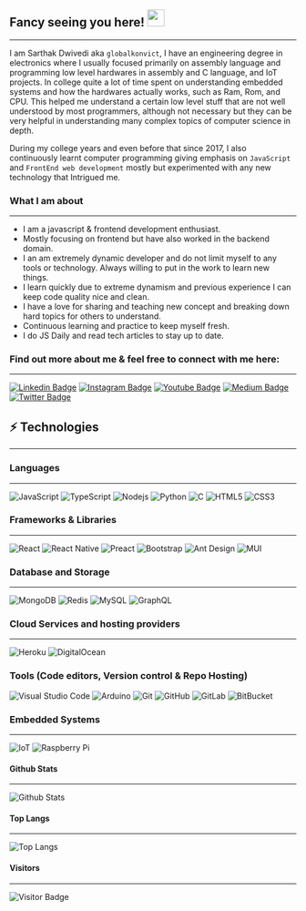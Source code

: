 ## Fancy seeing you here! <img src="https://raw.githubusercontent.com/aemmadi/aemmadi/master/wave.gif" width="30px">

---

I am Sarthak Dwivedi aka `globalkonvict`, I have an engineering degree in electronics where I usually focused primarily on assembly language and programming low level hardwares in assembly and C language, and IoT projects. In college quite a lot of time spent on understanding embedded systems and how the hardwares actually works, such as Ram, Rom, and CPU. This helped me understand a certain low level stuff that are not well understood by most programmers, although not necessary but they can be very helpful in understanding many complex topics of computer science in depth.

During my college years and even before that since 2017, I also continuously learnt computer programming giving emphasis on `JavaScript` and `FrontEnd web development` mostly but experimented with any new technology that Intrigued me.

### What I am about

---

- I am a javascript & frontend development enthusiast.
- Mostly focusing on frontend but have also worked in the backend domain.
- I an am extremely dynamic developer and do not limit myself to any tools or technology. Always willing to put in the work to learn new things.
- I learn quickly due to extreme dynamism and previous experience I can keep code quality nice and clean.
- I have a love for sharing and teaching new concept and breaking down hard topics for others to understand.
- Continuous learning and practice to keep myself fresh.
- I do JS Daily and read tech articles to stay up to date.

### Find out more about me & feel free to connect with me here:

---

[![Linkedin Badge](https://img.shields.io/badge/-globalkonvict-blue?style=flat-square&logo=Linkedin&logoColor=white&link=https://www.linkedin.com/in/globalkonvict/)](https://www.linkedin.com/in/globalkonvict/)
[![Instagram Badge](https://img.shields.io/badge/-globalkonvict-purple?style=flat-square&logo=instagram&logoColor=white&link=https://instagram.com/globalkonvict/)](https://instagram.com/globalkonvict)
[![Youtube Badge](https://img.shields.io/badge/-globalkonvict-darkred?style=flat-square&logo=youtube&logoColor=white&link=https://www.youtube.com/c/koolkanna)](https://www.youtube.com/c/koolkanna)
[![Medium Badge](https://img.shields.io/badge/-@globalkonvict-03a57a?style=flat-square&labelColor=000000&logo=Medium&link=https://globalkonvict.medium.com/)](https://globalkonvict.medium.com/)
[![Twitter Badge](https://img.shields.io/badge/-globalkonvict-1DA1F2?style=flat-square&logo=Twitter&logoColor=FFFFFFlink=https://twitter.com/globalkonvict)](https://twitter.com/globalkonvict)

## ⚡ Technologies

---

### Languages

---

![JavaScript](https://img.shields.io/badge/-JavaScript-black?style=flat-square&logo=javascript)
![TypeScript](https://img.shields.io/badge/-TypeScript-004466?style=flat-square&logo=typescript)
![Nodejs](https://img.shields.io/badge/-Nodejs-black?style=flat-square&logo=Node.js)
![Python](https://img.shields.io/badge/-Python-black?style=flat-square&logo=Python)
![C](https://img.shields.io/badge/-C-00599C?style=flat-square&logo=c)
![HTML5](https://img.shields.io/badge/-HTML5-E34F26?style=flat-square&logo=html5&logoColor=white)
![CSS3](https://img.shields.io/badge/-CSS3-1572B6?style=flat-square&logo=css3)

### Frameworks & Libraries

---

![React](https://img.shields.io/badge/-React-black?style=flat-square&logo=react)
![React Native](https://img.shields.io/badge/-React%20Native-black?style=flat-square&logo=react)
![Preact](https://img.shields.io/badge/-Preact-673AB8?style=flat-square&logo=preact)
![Bootstrap](https://img.shields.io/badge/-Bootstrap-563D7C?style=flat-square&logo=bootstrap)
![Ant Design](https://img.shields.io/badge/-Ant%20Design-0170FE?style=flat-square&logo=antdesign)
![MUI](https://img.shields.io/badge/-MUI-757575?style=flat-square&logo=mui)

### Database and Storage

---

![MongoDB](https://img.shields.io/badge/-MongoDB-black?style=flat-square&logo=mongodb)
![Redis](https://img.shields.io/badge/-Redis-black?style=flat-square&logo=Redis)
![MySQL](https://img.shields.io/badge/-MySQL-black?style=flat-square&logo=mysql)
![GraphQL](https://img.shields.io/badge/-GraphQL-E10098?style=flat-square&logo=graphql)

### Cloud Services and hosting providers

---

![Heroku](https://img.shields.io/badge/-Heroku-430098?style=flat-square&logo=heroku)
![DigitalOcean](https://img.shields.io/badge/-Digital%20Ocean-darkblue?style=flat-square&logo=digitalocean)

### Tools (Code editors, Version control & Repo Hosting)

![Visual Studio Code](https://img.shields.io/badge/-Visual%20Studio%20Code-007ACC?style=flat-square&logo=visualstudiocode)
![Arduino](https://img.shields.io/badge/-Arduino-darkblue?style=flat-square&logo=arduino)
![Git](https://img.shields.io/badge/-Git-black?style=flat-square&logo=git)
![GitHub](https://img.shields.io/badge/-GitHub-181717?style=flat-square&logo=github)
![GitLab](https://img.shields.io/badge/-GitLab-FCA121?style=flat-square&logo=gitlab)
![BitBucket](https://img.shields.io/badge/-BitBucket-darkblue?style=flat-square&logo=bitbucket)

### Embedded Systems

---

![IoT](https://img.shields.io/badge/-IoT-4285F4?style=flat-square&logo=esphome)
![Raspberry Pi](https://img.shields.io/badge/-Raspberry%20Pi-C51A4A?style=flat-square&logo=Raspberry-Pi)

<!-- ![Java](https://img.shields.io/badge/-java-E34A86?style=flat-square&logo=java) -->
<!-- ![ElasticSearch](https://img.shields.io/badge/-ElasticSearch-005571?style=flat-square&logo=elasticsearch) -->
<!-- ![Apollo GraphQL](https://img.shields.io/badge/-Apollo%20GraphQL-311C87?style=flat-square&logo=apollo-graphql) -->
<!-- ![PostgreSQL](https://img.shields.io/badge/-PostgreSQL-336791?style=flat-square&logo=postgresql) -->
<!-- ![Docker](https://img.shields.io/badge/-Docker-black?style=flat-square&logo=docker) -->
<!-- ![Amazon AWS](https://img.shields.io/badge/Amazon%20AWS-232F3E?style=flat-square&logo=amazon-aws) -->
<!-- ![Microsoft Azure](https://img.shields.io/badge/Microsoft%20Azure-232F7E?style=flat-square&logo=microsoft-azure) -->
<!-- ![Google Cloud](https://img.shields.io/badge/Google%20Cloud-black?style=flat-square&logo=google-cloud) -->

#### Github Stats

---

![Github Stats](https://github-readme-stats.vercel.app/api?username=globalkonvict&count_private=true&show_icons=true&include_all_commits=true)

#### Top Langs

---

![Top Langs](https://github-readme-stats.vercel.app/api/top-langs/?username=globalkonvict&hide=TeX&layout=compact)

#### Visitors

---

![Visitor Badge](https://visitor-badge.laobi.icu/badge?page_id=globalkonvict)
